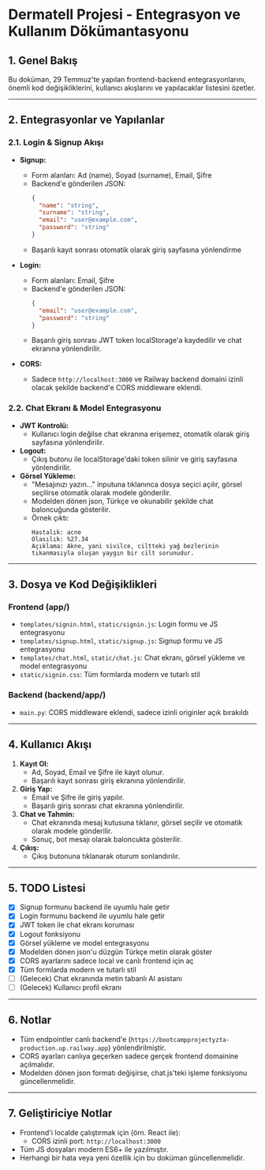 # Dermatell Projesi - Entegrasyon ve Kullanım Dökümantasyonu

## 1. Genel Bakış
Bu doküman, 29 Temmuz'te yapılan frontend-backend entegrasyonlarını, önemli kod değişikliklerini, kullanıcı akışlarını ve yapılacaklar listesini özetler.

---

## 2. Entegrasyonlar ve Yapılanlar

### 2.1. Login & Signup Akışı
- **Signup:**
  - Form alanları: Ad (name), Soyad (surname), Email, Şifre
  - Backend'e gönderilen JSON:
    ```json
    {
      "name": "string",
      "surname": "string",
      "email": "user@example.com",
      "password": "string"
    }
    ```
  - Başarılı kayıt sonrası otomatik olarak giriş sayfasına yönlendirme

- **Login:**
  - Form alanları: Email, Şifre
  - Backend'e gönderilen JSON:
    ```json
    {
      "email": "user@example.com",
      "password": "string"
    }
    ```
  - Başarılı giriş sonrası JWT token localStorage'a kaydedilir ve chat ekranına yönlendirilir.

- **CORS:**
  - Sadece `http://localhost:3000` ve Railway backend domaini izinli olacak şekilde backend'e CORS middleware eklendi.

### 2.2. Chat Ekranı & Model Entegrasyonu
- **JWT Kontrolü:**
  - Kullanıcı login değilse chat ekranına erişemez, otomatik olarak giriş sayfasına yönlendirilir.
- **Logout:**
  - Çıkış butonu ile localStorage'daki token silinir ve giriş sayfasına yönlendirilir.
- **Görsel Yükleme:**
  - "Mesajınızı yazın..." inputuna tıklanınca dosya seçici açılır, görsel seçilirse otomatik olarak modele gönderilir.
  - Modelden dönen json, Türkçe ve okunabilir şekilde chat baloncuğunda gösterilir.
  - Örnek çıktı:
    ```
    Hastalık: acne
    Olasılık: %27.34
    Açıklama: Akne, yani sivilce, ciltteki yağ bezlerinin tıkanmasıyla oluşan yaygın bir cilt sorunudur.
    ```

---

## 3. Dosya ve Kod Değişiklikleri

### Frontend (app/)
- `templates/signin.html`, `static/signin.js`: Login formu ve JS entegrasyonu
- `templates/signup.html`, `static/signup.js`: Signup formu ve JS entegrasyonu
- `templates/chat.html`, `static/chat.js`: Chat ekranı, görsel yükleme ve model entegrasyonu
- `static/signin.css`: Tüm formlarda modern ve tutarlı stil

### Backend (backend/app/)
- `main.py`: CORS middleware eklendi, sadece izinli originler açık bırakıldı

---

## 4. Kullanıcı Akışı
1. **Kayıt Ol:**
   - Ad, Soyad, Email ve Şifre ile kayıt olunur.
   - Başarılı kayıt sonrası giriş ekranına yönlendirilir.
2. **Giriş Yap:**
   - Email ve Şifre ile giriş yapılır.
   - Başarılı giriş sonrası chat ekranına yönlendirilir.
3. **Chat ve Tahmin:**
   - Chat ekranında mesaj kutusuna tıklanır, görsel seçilir ve otomatik olarak modele gönderilir.
   - Sonuç, bot mesajı olarak baloncukta gösterilir.
4. **Çıkış:**
   - Çıkış butonuna tıklanarak oturum sonlandırılır.

---

## 5. TODO Listesi
- [x] Signup formunu backend ile uyumlu hale getir
- [x] Login formunu backend ile uyumlu hale getir
- [x] JWT token ile chat ekranı koruması
- [x] Logout fonksiyonu
- [x] Görsel yükleme ve model entegrasyonu
- [x] Modelden dönen json'u düzgün Türkçe metin olarak göster
- [x] CORS ayarlarını sadece local ve canlı frontend için aç
- [x] Tüm formlarda modern ve tutarlı stil
- [ ] (Gelecek) Chat ekranında metin tabanlı AI asistanı
- [ ] (Gelecek) Kullanıcı profil ekranı

---

## 6. Notlar
- Tüm endpointler canlı backend'e (`https://bootcampprojectyzta-production.up.railway.app`) yönlendirilmiştir.
- CORS ayarları canlıya geçerken sadece gerçek frontend domainine açılmalıdır.
- Modelden dönen json formatı değişirse, chat.js'teki işleme fonksiyonu güncellenmelidir.

---

## 7. Geliştiriciye Notlar
- Frontend'i localde çalıştırmak için (örn. React ile):
  - CORS izinli port: `http://localhost:3000`
- Tüm JS dosyaları modern ES6+ ile yazılmıştır.
- Herhangi bir hata veya yeni özellik için bu doküman güncellenmelidir. 